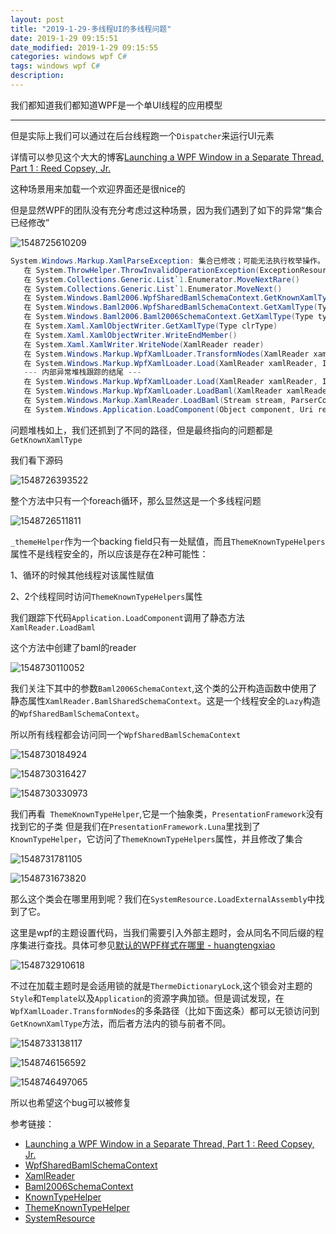 ```yaml
---
layout: post
title: "2019-1-29-多线程UI的多线程问题"
date: 2019-1-29 09:15:51
date_modified: 2019-1-29 09:15:55
categories: windows wpf C#
tags: windows wpf C#
description: 
---
```


我们都知道我们都知道WPF是一个单UI线程的应用模型

-----

但是实际上我们可以通过在后台线程跑一个`Dispatcher`来运行UI元素

详情可以参见这个大大的博客[Launching a WPF Window in a Separate Thread, Part 1 : Reed Copsey, Jr.](http://reedcopsey.com/2011/11/28/launching-a-wpf-window-in-a-separate-thread-part-1/)

这种场景用来加载一个欢迎界面还是很nice的

但是显然WPF的团队没有充分考虑过这种场景，因为我们遇到了如下的异常“集合已经修改”

![1548725610209](../media/1548725610209.png)

```C#
System.Windows.Markup.XamlParseException: 集合已修改；可能无法执行枚举操作。 ---> System.InvalidOperationException: 集合已修改；可能无法执行枚举操作。
   在 System.ThrowHelper.ThrowInvalidOperationException(ExceptionResource resource)
   在 System.Collections.Generic.List`1.Enumerator.MoveNextRare()
   在 System.Collections.Generic.List`1.Enumerator.MoveNext()
   在 System.Windows.Baml2006.WpfSharedBamlSchemaContext.GetKnownXamlType(Type type)
   在 System.Windows.Baml2006.WpfSharedBamlSchemaContext.GetXamlType(Type type)
   在 System.Windows.Baml2006.Baml2006SchemaContext.GetXamlType(Type type)
   在 System.Xaml.XamlObjectWriter.GetXamlType(Type clrType)
   在 System.Xaml.XamlObjectWriter.WriteEndMember()
   在 System.Xaml.XamlWriter.WriteNode(XamlReader reader)
   在 System.Windows.Markup.WpfXamlLoader.TransformNodes(XamlReader xamlReader, XamlObjectWriter xamlWriter, Boolean onlyLoadOneNode, Boolean skipJournaledProperties, Boolean shouldPassLineNumberInfo, IXamlLineInfo xamlLineInfo, IXamlLineInfoConsumer xamlLineInfoConsumer, XamlContextStack`1 stack, IStyleConnector styleConnector)
   在 System.Windows.Markup.WpfXamlLoader.Load(XamlReader xamlReader, IXamlObjectWriterFactory writerFactory, Boolean skipJournaledProperties, Object rootObject, XamlObjectWriterSettings settings, Uri baseUri)
   --- 内部异常堆栈跟踪的结尾 ---
   在 System.Windows.Markup.WpfXamlLoader.Load(XamlReader xamlReader, IXamlObjectWriterFactory writerFactory, Boolean skipJournaledProperties, Object rootObject, XamlObjectWriterSettings settings, Uri baseUri)
   在 System.Windows.Markup.WpfXamlLoader.LoadBaml(XamlReader xamlReader, Boolean skipJournaledProperties, Object rootObject, XamlAccessLevel accessLevel, Uri baseUri)
   在 System.Windows.Markup.XamlReader.LoadBaml(Stream stream, ParserContext parserContext, Object parent, Boolean closeStream)
   在 System.Windows.Application.LoadComponent(Object component, Uri resourceLocator)
```

问题堆栈如上，我们还抓到了不同的路径，但是最终指向的问题都是`GetKnownXamlType`

我们看下源码

![1548726393522](../media/1548726393522.png)

整个方法中只有一个foreach循环，那么显然这是一个多线程问题

![1548726511811](../media/1548726511811.png)

`_themeHelper`作为一个backing field只有一处赋值，而且`ThemeKnownTypeHelpers`属性不是线程安全的，所以应该是存在2种可能性：

1、循环的时候其他线程对该属性赋值

2、2个线程同时访问`ThemeKnownTypeHelpers`属性

我们跟踪下代码`Application.LoadComponent`调用了静态方法`XamlReader.LoadBaml`

这个方法中创建了baml的reader

![1548730110052](../media/1548730110052.png)

我们关注下其中的参数`Baml2006SchemaContext`,这个类的公开构造函数中使用了静态属性`XamlReader.BamlSharedSchemaContext`。这是一个线程安全的`Lazy`构造的`WpfSharedBamlSchemaContext`。

所以所有线程都会访问同一个`WpfSharedBamlSchemaContext`

![1548730184924](../media/1548730184924.png)

![1548730316427](../media/1548730316427.png)

![1548730330973](../media/1548730330973.png)

我们再看` ThemeKnownTypeHelper`,它是一个抽象类，`PresentationFramework`没有找到它的子类
但是我们在`PresentationFramework.Luna`里找到了`KnownTypeHelper`，它访问了`ThemeKnownTypeHelpers`属性，并且修改了集合

![1548731781105](../media/1548731781105.png)

![1548731673820](../media/1548731673820.png)

那么这个类会在哪里用到呢？我们在`SystemResource.LoadExternalAssembly`中找到了它。

这里是wpf的主题设置代码，当我们需要引入外部主题时，会从同名不同后缀的程序集进行查找。具体可参见[默认的WPF样式在哪里 - huangtengxiao](https://xinyuehtx.github.io/post/%E9%BB%98%E8%AE%A4%E7%9A%84WPF%E6%A0%B7%E5%BC%8F%E5%9C%A8%E5%93%AA%E9%87%8C.html)

![1548732910618](../media/1548732910618.png)

不过在加载主题时是会适用锁的就是`ThermeDictionaryLock`,这个锁会对主题的`Style`和`Template`以及`Application`的资源字典加锁。但是调试发现，在`WpfXamlLoader.TransformNodes`的多条路径（比如下面这条）都可以无锁访问到`GetKnownXamlType`方法，而后者方法内的锁与前者不同。

![1548733138117](../media/1548733138117.png)

![1548746156592](../media/1548746156592.png)

![1548746497065](../media/1548746497065.png)

所以也希望这个bug可以被修复

参考链接：

- [Launching a WPF Window in a Separate Thread, Part 1 : Reed Copsey, Jr.](http://reedcopsey.com/2011/11/28/launching-a-wpf-window-in-a-separate-thread-part-1/)
- [WpfSharedBamlSchemaContext](https://referencesource.microsoft.com/#PresentationFramework/src/Framework/System/Windows/Markup/Baml2006/WpfSharedBamlSchemaContext.cs,d37dbb607edee3ef)
- [XamlReader](https://referencesource.microsoft.com/#PresentationFramework/src/Framework/System/Windows/Markup/XamlReader.cs,5981dffc7d85947d)
- [Baml2006SchemaContext](https://referencesource.microsoft.com/#PresentationFramework/src/Framework/System/Windows/Markup/Baml2006/Baml2006SchemaContext.cs,099b5b3e3a0fd4bd)
- [KnownTypeHelper](https://referencesource.microsoft.com/#PresentationFramework/src/Framework/System/Windows/Markup/Baml2006/Baml2006SchemaContext.cs,099b5b3e3a0fd4bd)
- [ThemeKnownTypeHelper](https://referencesource.microsoft.com/#PresentationFramework/src/Framework/System/Windows/Markup/Baml2006/ThemeKnownTypeHelper.cs,5d8d06b3b80571ba,references)
- [SystemResource](https://referencesource.microsoft.com/#PresentationFramework/src/Framework/System/Windows/SystemResources.cs,896d92fba1218ec1)







